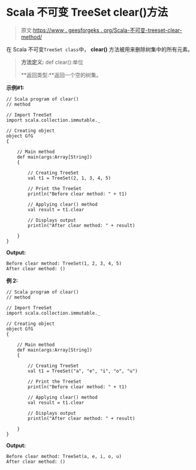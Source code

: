 # Scala 不可变 TreeSet clear()方法

> 原文:[https://www . geesforgeks . org/Scala-不可变-treeset-clear-method/](https://www.geeksforgeeks.org/scala-immutable-treeset-clear-method/)

在 Scala 不可变`TreeSet class`中， **clear()** 方法被用来删除树集中的所有元素。

> **方法定义:** def clear():单位
> 
> **返回类型:**返回一个空的树集。

**示例#1:**

```
// Scala program of clear() 
// method 

// Import TreeSet
import scala.collection.immutable._

// Creating object 
object GfG 
{ 

    // Main method 
    def main(args:Array[String]) 
    { 

        // Creating TreeSet
        val t1 = TreeSet(2, 1, 3, 4, 5) 

        // Print the TreeSet
        println("Before clear method: " + t1) 

        // Applying clear() method  
        val result = t1.clear

        // Displays output 
        println("After clear method: " + result)

    } 
} 
```

**Output:**

```
Before clear method: TreeSet(1, 2, 3, 4, 5)
After clear method: ()

```

**例 2:**

```
// Scala program of clear() 
// method 

// Import TreeSet
import scala.collection.immutable._

// Creating object 
object GfG 
{ 

    // Main method 
    def main(args:Array[String]) 
    { 

        // Creating TreeSet
        val t1 = TreeSet("a", "e", "i", "o", "u")

        // Print the TreeSet
        println("Before clear method: " + t1) 

        // Applying clear() method  
        val result = t1.clear

        // Displays output 
        println("After clear method: " + result)

    } 
} 
```

**Output:**

```
Before clear method: TreeSet(a, e, i, o, u)
After clear method: ()

```